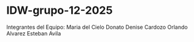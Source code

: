 # IDW-grupo-12-2025
Integrantes del Equipo: 
Maria del Cielo Donato
Denise Cardozo
Orlando Alvarez
Esteban Avila
